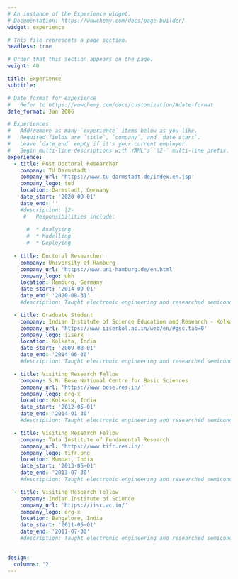 ```yaml
---
# An instance of the Experience widget.
# Documentation: https://wowchemy.com/docs/page-builder/
widget: experience

# This file represents a page section.
headless: true

# Order that this section appears on the page.
weight: 40

title: Experience
subtitle:

# Date format for experience
#   Refer to https://wowchemy.com/docs/customization/#date-format
date_format: Jan 2006

# Experiences.
#   Add/remove as many `experience` items below as you like.
#   Required fields are `title`, `company`, and `date_start`.
#   Leave `date_end` empty if it's your current employer.
#   Begin multi-line descriptions with YAML's `|2-` multi-line prefix.
experience:
  - title: Post Doctoral Researcher
    company: TU Darmstadt
    company_url: 'https://www.tu-darmstadt.de/index.en.jsp'
    company_logo: tud
    location: Darmstadt, Germany
    date_start: '2020-09-01'
    date_end: ''
    #description: |2-
     #   Responsibilities include:
        
      #  * Analysing
      #  * Modelling
      #  * Deploying
        
  - title: Doctoral Researcher
    company: University of Hamburg
    company_url: 'https://www.uni-hamburg.de/en.html'
    company_logo: uhh
    location: Hamburg, Germany
    date_start: '2014-09-01'
    date_end: '2020-08-31'
    #description: Taught electronic engineering and researched semiconductor physics.

  - title: Graduate Student
    company: Indian Institute of Science Education and Research - Kolkata
    company_url: 'https://www.iiserkol.ac.in/web/en/#gsc.tab=0'
    company_logo: iiserk
    location: Kolkata, India
    date_start: '2009-08-01'
    date_end: '2014-06-30'
    #description: Taught electronic engineering and researched semiconductor physics. 

  - title: Visiting Research Fellow
    company: S.N. Bose National Centre for Basic Sciences
    company_url: 'https://www.bose.res.in/'
    company_logo: org-x
    location: Kolkata, India
    date_start: '2012-05-01'
    date_end: '2014-01-30'
    #description: Taught electronic engineering and researched semiconductor physics. 

  - title: Visiting Research Fellow
    company: Tata Institute of Fundamental Research
    company_url: 'https://www.tifr.res.in/'
    company_logo: tifr.png
    location: Mumbai, India
    date_start: '2013-05-01'
    date_end: '2013-07-30'
    #description: Taught electronic engineering and researched semiconductor physics.

  - title: Visiting Research Fellow
    company: Indian Institute of Science
    company_url: 'https://iisc.ac.in/'
    company_logo: org-x
    location: Bangalore, India
    date_start: '2011-05-01'
    date_end: '2011-07-30'
    #description: Taught electronic engineering and researched semiconductor physics.
 

design:
  columns: '2'
---
```

